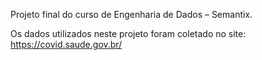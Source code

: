 Projeto final do curso de Engenharia de Dados – Semantix.

Os dados utilizados neste projeto foram coletado no site: https://covid.saude.gov.br/
